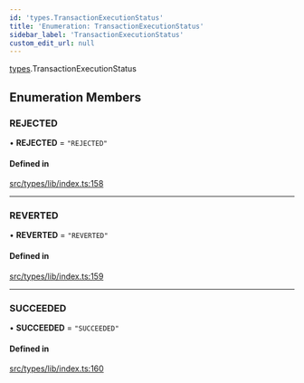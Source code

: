 ```yaml
---
id: 'types.TransactionExecutionStatus'
title: 'Enumeration: TransactionExecutionStatus'
sidebar_label: 'TransactionExecutionStatus'
custom_edit_url: null
---
```


[types](../namespaces/types.md).TransactionExecutionStatus

## Enumeration Members

### REJECTED

• **REJECTED** = `"REJECTED"`

#### Defined in

[src/types/lib/index.ts:158](https://github.com/starknet-io/starknet.js/blob/v5.19.5/src/types/lib/index.ts#L158)

---

### REVERTED

• **REVERTED** = `"REVERTED"`

#### Defined in

[src/types/lib/index.ts:159](https://github.com/starknet-io/starknet.js/blob/v5.19.5/src/types/lib/index.ts#L159)

---

### SUCCEEDED

• **SUCCEEDED** = `"SUCCEEDED"`

#### Defined in

[src/types/lib/index.ts:160](https://github.com/starknet-io/starknet.js/blob/v5.19.5/src/types/lib/index.ts#L160)
